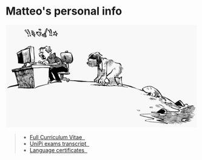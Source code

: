 # Matteo's personal info

![](pics/evolution.png)

> - [Full Curriculum Vitae $~$ <i class="fas fa-signature"></i>](https://matteogiorgi.github.io/cv/src/cv.pdf)
> - [UniPi exams transcript $~$ <i class="fas fa-chart-line"></i>](pics/exams.pdf)
> - [Language certificates $~$ <i class="fas fa-spell-check"></i>](pics/cert.pdf)
